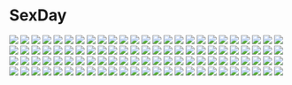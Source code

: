 # SexDay
![](https://konachan.com/image/98d775a1558fcb39dbba0df0decfed2d/Konachan.com%20-%20142560%20animal_ears%20bicolored_eyes%20breasts%20cleavage%20gray_hair%20hat%20japanese_clothes%20leaves%20panties%20short_hair%20tail%20thighhighs%20touhou%20underwear%20wolfgirl.jpg)
![](https://konachan.com/jpeg/75e8d346180516605d0fd76d7674e487/Konachan.com%20-%20269709%20akatsuki_clara%20alt%21%21%20gloves%20gomzi%20long_hair%20nanami_rona%20navel%20skirt%20tohsaka_yura.jpg)
![](https://konachan.com/jpeg/debbb3b9026b460f07fa86c053377c4c/Konachan.com%20-%20215049%20anthropomorphism%20aqua_eyes%20blush%20gray_hair%20hamakaze_%28kancolle%29%20kaname_024%20kantai_collection%20pantyhose%20scarf%20school_uniform%20short_hair%20valentine.jpg)
![](https://konachan.com/image/578051eaf7121ff93a471810c4c5958f/Konachan.com%20-%20304601%20aliasing%20black_hair%20building%20catgirl%20clouds%20japanese_clothes%20long_hair%20moon%20nc731%20night%20orange_eyes%20original%20sky%20torii.jpg)
![](https://konachan.com/jpeg/9dbb531274d8268ae5ca3f3b92f3f526/Konachan.com%20-%20160330%20blush%20breast_grab%20breasts%20chuablesoft%20game_cg%20gray_hair%20long_hair%20lovera_bride%20nipples%20purple_eyes%20sasha_%28lovera_bride%29%20takano_yuki%20topless%20towel.jpg)
![](https://konachan.com/jpeg/1cfc70dce3f213f17657480e32d5d48e/Konachan.com%20-%20229019%20animal%20ass%20barefoot%20bikini%20blush%20brown_hair%20byulzzimon%20catgirl%20fang%20fish%20garter%20hoodie%20loli%20long_hair%20swimsuit%20tail%20twintails%20water%20watermark%20white.jpg)
![](https://konachan.com/image/bb959ec6e468797c6fdd41c3db977684/Konachan.com%20-%2013571%20afternoon%20asano_rin%20green%20logo%20long_hair%20mugen_no_juunin%20samura_hiroaki%20sideboob%20topless%20water.jpg)
![](https://konachan.com/image/5ac575f4c04b7362fbb60489afba4d45/Konachan.com%20-%20118041%20black_hair%20brown_eyes%20dress%20fukunaga_kazuhiro%20houraisan_kaguya%20japanese_clothes%20long_hair%20moon%20touhou.jpg)
![](https://konachan.com/jpeg/92e79348a501dd8f81a3b6236dad89df/Konachan.com%20-%20117688%20blonde_hair%20blue_eyes%20glasses%20initial_f%20nopan%20original.jpg)
![](https://konachan.com/image/a4d0ad31f34ce58acc8ea766135510a4/Konachan.com%20-%20239434%202girls%20ameto_yuki%20blush%20bow%20breasts%20censored%20clouds%20foxgirl%20long_hair%20navel%20nipples%20nude%20onsen%20sky%20snow%20tail%20water%20watermark%20winter%20yellow_eyes.jpg)
![](https://konachan.com/image/619d64268cd4b58e1b0f02fad4892294/Konachan.com%20-%20210153%20animal_ears%20autumn%20leaves%20original%20piiro%20pink_eyes%20pink_hair%20tail.jpg)
![](https://konachan.com/jpeg/56d0df4f2b0c6f8bba955e1a99986ca5/Konachan.com%20-%20161448%20bondage%20game_cg%20ichinose_rukina%20love_of_renai_koutei_of_love%21%20oozora_itsuki%20panties%20underboob%20underwear.jpg)
![](https://konachan.com/image/e7ba19586924a1852dcd7917ff51ea27/Konachan.com%20-%20164027%20ai_%28pokemon%29%20bikini%20buizel%20kyogre%20latios%20manaphy%20mii_snowdon%20miku_%28pokemon%29%20mint_%28pokemon%29%20pikachu%20pokemoa%20pokemon%20swimsuit%20tagme%20wingull.jpg)
![](https://konachan.com/image/053d421a051e5b40930bc6f653dd9410/Konachan.com%20-%2074751%20flowers%20landscape%20mecha%20original%20ruins%20scenic%20water.jpg)
![](https://konachan.com/image/20f332b807cb52d8e6520c683646788c/Konachan.com%20-%20277505%20888myrrh888%20anthropomorphism%20bed%20blush%20braids%20brown_hair%20green_eyes%20kantai_collection%20long_hair%20ponytail%20shigure_%28kancolle%29.jpg)
![](https://konachan.com/image/007c3b32d55b71d6f7b1dfc3a562a54c/Konachan.com%20-%20292700%20building%20clouds%20niko_p%20nobody%20original%20scenic%20signed%20sky%20stars%20sunset.jpg)
![](https://konachan.com/image/dd02d36bf66e4ed91ccde1188d9bd889/Konachan.com%20-%20248481%20ass%20barefoot%20bikini%20breasts%20cameltoe%20fate_grand_order%20fate_%28series%29%20long_hair%20minamoto_no_yorimitsu_%28fate%29%20purple_hair%20swimsuit%20toniwing%20topless.jpg)
![](https://konachan.com/jpeg/b68bd1801659998a98c6a1df55124fa8/Konachan.com%20-%20109465%20bed%20blonde_hair%20candy%20doll%20kurone_roku%20kyuubee%20lollipop%20long_hair%20mahou_shoujo_madoka_magica%20nopan%20phone%20tomoe_mami.jpg)
![](https://konachan.com/jpeg/2a12c0df9fe7ddbbbd9fb4d10517c66d/Konachan.com%20-%20164476%20blonde_hair%20breasts%20censored%20fang%20front_wing%20game_cg%20grisaia_no_kajitsu%20grisaia_no_rakuen%20nipples%20penis%20pussy%20sex%20thighhighs%20twintails%20watanabe_akio.jpg)
![](https://konachan.com/jpeg/d0de19982f279adc91e2e8bb626529fe/Konachan.com%20-%20189052%20black_hair%20blue_eyes%20crystal_dew_world%20japanese_clothes%20kimono%20kirino_kasumu%20petals%20suishou_shizuku%20watermark.jpg)
![](https://konachan.com/image/a555305c5121a30409bfd91a9ef8c7d4/Konachan.com%20-%20304623%20aak%20blush%20japanese_clothes%20loli%20long_hair%20nopan%20unleashed%20white_hair%20yellow_eyes%20yukata.jpg)
![](https://konachan.com/image/0bb14f942cb671f6d5d1b52a5c584d09/Konachan.com%20-%20101987%20hatsune_miku%20megurine_luka%20vocaloid.jpg)
![](https://konachan.com/jpeg/ac30289f3d2832393f0e4be005736a3e/Konachan.com%20-%20125758%20black_hair%20breasts%20censored%20fujishima_takumi%20game_cg%20kobuichi%20masamune_shizuru%20nipples%20noble_works%20pussy%20pussy_juice%20yuzusoft.jpg)
![](https://konachan.com/image/f8770fb84493355fddfc362ef91d2dc7/Konachan.com%20-%2067768%20kobato.jpg)
![](https://konachan.com/image/dbe1bf4a72195f239cdb1968565299e4/Konachan.com%20-%20269288%202girls%20blue_eyes%20blush%20breasts%20brown_hair%20inia_sestina%20long_hair%20navel%20nipples%20nude%20purple_eyes%20pussy%20shingyo%20takamura_yui%20uncensored%20white%20white_hair.jpg)
![](https://konachan.com/image/91741b8982d1a2b7bbb4736bf8c349bb/Konachan.com%20-%20216189%20cropped%20edakai%20megurine_luka%20vocaloid.jpg)
![](https://konachan.com/jpeg/c3b52be08a4c81293f431eb8668fe610/Konachan.com%20-%20200047%20ass%20black_hair%20blue_eyes%20cameltoe%20gloves%20hestia_%28danmachi%29%20hewsack%20long_hair%20panties%20ribbons%20twintails%20underwear%20white.jpg)
![](https://konachan.com/jpeg/53041158b4b3399ff0f19806c1353387/Konachan.com%20-%20303308%20animal_ears%20anthropomorphism%20azur_lane%20bed%20blush%20breasts%20brown_hair%20censored%20erect_nipples%20foxgirl%20long_hair%20nude%20sex%20uzuki_karasu%20wink.jpg)
![](https://konachan.com/image/2df29c4b7bdf96284ae13dfd5dc4ece7/Konachan.com%20-%207807%202000%2095%20anthropomorphism%20me%20os-tan%20windows%20xp.jpg)
![](https://konachan.com/image/24090d1c30237d7c6d78a6eb0c128097/Konachan.com%20-%2094597%20animal_ears%20ass%20black_hair%20blonde_hair%20brown_eyes%20brown_hair%20bunny_ears%20bunnygirl%20green_eyes%20hoshii_miki%20idolmaster%20pantyhose%20rumil%20short_hair.jpg)
![](https://konachan.com/image/c82c6f168ece457f1c0eb0fe2e8ba734/Konachan.com%20-%20137658%20ass%20bikini%20ponytail%20red_hair%20swimsuit%20tan_lines%20tengen_toppa_gurren_lagann%20topless%20wet%20wink%20yellow_eyes%20yoko_littner.jpg)
![](https://konachan.com/jpeg/2aabfdae282e18454afd8443b5377ca0/Konachan.com%20-%20148196%20asaki_takayuki%20breasts%20cameltoe%20jormungand%20navel%20nipples%20no_bra%20panties%20panty_pull%20schokolade%20see_through%20underwear%20wet.jpg)
![](https://konachan.com/image/a95bbd091cd1ca5900ba7196f0f5d54e/Konachan.com%20-%2098469%20animal_ears%20blonde_hair%20cameltoe%20fang%20green_eyes%20long_hair%20spread_legs%20tail.jpg)
![](https://konachan.com/image/94942c51cd7b41fb867b0c99a51d5ac2/Konachan.com%20-%20261031%202girls%20animal_ears%20anthropomorphism%20azur_lane%20catgirl%20fusou_%28azur_lane%29%20tagme_%28artist%29%20yamashiro_%28azur_lane%29.jpg)
![](https://konachan.com/jpeg/8a2407e81e9328db634a18519fa31f52/Konachan.com%20-%20262870%20original%20reoen%20rooftop%20signed.jpg)
![](https://konachan.com/image/7de469b7ec5bd28c517bf6632c666e50/Konachan.com%20-%20169131%20blue_eyes%20blue_hair%20headphones%20microphone%20short_hair%20shorts%20stars%20sylvanth%20vocaloid%20vocaloid_china%20wristwear%20yan_he.jpg)
![](https://konachan.com/jpeg/f47164228937f9c4790f76e98cee740b/Konachan.com%20-%20176604%202girls%205_nenme_no_houkago%20dress%20idolmaster%20idolmaster_cinderella_girls%20kantoku%20kanzaki_ranko%20scan%20shibuya_rin%20stars.jpg)
![](https://konachan.com/image/78f642f74a65a77809ddc0c00f263668/Konachan.com%20-%20251086%202girls%20amano_sakuya%20animal_ears%20autumn%20blush%20bow%20brown_eyes%20brown_hair%20foxgirl%20japanese_clothes%20konohana_kitan%20leaves%20loli%20long_hair%20wink.jpg)
![](https://konachan.com/jpeg/11cbedb4eab5e970e15d6a5df8988738/Konachan.com%20-%20233056%20futoumeido%20hat%20japanese_clothes%20petals%20pink_eyes%20pink_hair%20ribbons%20saigyouji_yuyuko%20short_hair%20thighhighs%20touhou.jpg)
![](https://konachan.com/jpeg/cbaa78b9c08bdbf104bcb5e8fd65ddc0/Konachan.com%20-%20214144%20bai_banca%20bloomers%20glasses%20hat%20kirisame_marisa%20pantyhose%20touhou%20witch%20witch_hat.jpg)
![](https://konachan.com/image/685fe73165cb65f4503264e07c713b8f/Konachan.com%20-%20133703%20all_male%20heart%20itohara%20male%20pink_eyes%20pink_hair%20polychromatic%20short_hair%20tie%20translation_request%20vocaloid%20vy2.jpg)
![](https://konachan.com/jpeg/60de151368d96769703c1b454d6588fb/Konachan.com%20-%20145753%202girls%20bell%20blush%20bow%20breasts%20catgirl%20choker%20cropped%20flowers%20gloves%20heart%20hug%20long_hair%20nipples%20original%20ponytail%20ribbons%20rose%20sayori%20scan%20tail.jpg)
![](https://konachan.com/image/1b80e1804a1f4909d977b50e2cb55ee3/Konachan.com%20-%2021378%20card_captor_sakura%20daidouji_tomoyo%20duplicate%20kinomoto_sakura%20li_syaoran%20moonknives%20waitress.jpg)
![](https://konachan.com/image/8af6830e048144aff4db5a7b6369cf51/Konachan.com%20-%20102913%20blue_eyes%20blue_hair%20close%20denpa_onna_to_seishun_otoko%20garyljq%20touwa_erio.jpg)
![](https://konachan.com/image/cdd86320ed4f413e75f2668100b9c25d/Konachan.com%20-%2028445%20allen_walker%20d.gray-man%20monochrome.jpg)
![](https://konachan.com/jpeg/3f75a1bc3a59468e3d0407efa3e6dacf/Konachan.com%20-%20299637%202girls%20blonde_hair%20breast_hold%20breasts%20cleavage%20gloves%20long_hair%20purple_eyes%20purple_hair%20short_hair%20shorts%20thighhighs%20water%20waterfall%20xenoblade.jpg)
![](https://konachan.com/image/0a6542512a019c83a1eb6fa609caa140/Konachan.com%20-%20239840%20anus%20ass%20censored%20chitanda_eru%20hyouka%20masturbation%20misakamitoko0903%20nopan%20purple_eyes%20pussy%20school_uniform%20vibrator.jpg)
![](https://konachan.com/jpeg/7db76cbfc6f3d770367a23aae18e83b4/Konachan.com%20-%20209407%20ass_grab%20bed%20benimura_karu%20blush%20breasts%20censored%20game_cg%20nipples%20nude%20pink_hair%20pointed_ears%20purple_eyes%20sex%20tail%20tears%20tiara%20twintails%20wings.jpg)
![](https://konachan.com/jpeg/65f98fa2275a8b1272aee6f6618a7d09/Konachan.com%20-%20163393%20apron%20bed%20berrys%20blue_eyes%20breasts%20brown_hair%20game_cg%20houkou_yuuka%20maid%20ribbons%20sakura_koharu%20short_hair%20skirt%20sphere%20tagme%20thighhighs%20underwear.jpg)
![](https://konachan.com/image/293b902980d2888304ac85bcccf245c1/Konachan.com%20-%20195164%20building%20city%20dress%20kagari_%28rewrite%29%20key%20moon%20oookoto%20rewrite%20ribbons%20tree%20visualart%20white_hair.jpg)
![](https://konachan.com/image/86fd16752cc2661bbb75cbb68099e652/Konachan.com%20-%20179304%202girls%20amagai_yukino%20anthropomorphism%20breasts%20gloves%20kantai_collection%20mutsu_%28kancolle%29%20nagato_%28kancolle%29%20nipples%20scan.jpg)
![](https://konachan.com/jpeg/60710b45e1a38e991d0aa70b608a70e1/Konachan.com%20-%20279505%20apple%20bell%20blush%20boots%20bow%20bra%20breasts%20cape%20cleavage%20fang%20feathers%20food%20fruit%20gloves%20hoodie%20navel%20original%20panties%20red_eyes%20ribbons%20scan%20tail%20wolfgirl.jpg)
![](https://konachan.com/jpeg/8583ba73b824b91b80214fc6f913d630/Konachan.com%20-%20301351%20animal_ears%20ass%20azur_lane%20bed%20black_hair%20breasts%20brown_eyes%20foxgirl%20garter_belt%20kitsune_neko%20long_hair%20panties%20stockings%20topless%20underwear%20watermark.jpg)
![](https://konachan.com/image/d649fa6b38c68f14421ee2bf299b4521/Konachan.com%20-%20234414%20animal_ears%20azuki_%28krps-hano%29%20granblue_fantasy%20yuel_%28granblue_fantasy%29.jpg)
![](https://konachan.com/image/a170b2c67e3d5648214562d6902874b5/Konachan.com%20-%2023932%20food%20shakugan_no_shana%20shana.jpg)
![](https://konachan.com/image/22dad8ac290b36e5847318665d58f359/Konachan.com%20-%20268417%20barefoot%20breasts%20cameltoe%20cleavage%20nori_tamago%20panties%20pink_hair%20saigyouji_yuyuko%20short_hair%20sleeping%20touhou%20underwear.jpg)
![](https://konachan.com/image/e335d97a951a081cf7daef3824fb229c/Konachan.com%20-%20106956%20blue_hair%20breasts%20cleavage%20haotone_tsubasa%20headphones%20hontani_kanae%20kisaragi_gold_star%20long_hair%20purple_eyes%20saga_planets%20thighhighs%20wink.jpg)
![](https://konachan.com/jpeg/2b945c8f07b3f517a809e6fd6ada371f/Konachan.com%20-%2078549%20angel_navigate%20blue_eyes%20inuzumi_masaki%20long_hair%20nanahara_ayaka%20purple_hair%20school_uniform.jpg)
![](https://konachan.com/jpeg/6b424a2b126ddabaa572173d16e64a13/Konachan.com%20-%20294364%20azto_dio%20byleth_%28female%29%20fire_emblem%20knife%20nipples%20pantyhose%20pussy%20topless%20torn_clothes%20uncensored%20watermark%20weapon.jpg)
![](https://konachan.com/jpeg/8e766271bfb3c921f9f17a8ce22ed980/Konachan.com%20-%20259576%20bikini%20blonde_hair%20blue_eyes%20breasts%20glasses%20gloves%20gray_hair%20green_eyes%20hat%20iowa_%28kancolle%29%20long_hair%20navel%20purple_eyes%20short_hair%20swimsuit.jpg)
![](https://konachan.com/image/1745242a8bac2eb7daeea846b53e07e5/Konachan.com%20-%20272107%20black_hair%20blush%20bondage%20breasts%20chain%20collar%20jcj0125%20long_hair%20nipples%20no_bra%20open_shirt%20original%20panties%20red_eyes%20shackles%20signed%20skirt%20underwear.jpg)
![](https://konachan.com/jpeg/57b88714f4deb1e42f1e83a0f9745e89/Konachan.com%20-%20174844%20aoi_hiro%20aqua_hair%20barefoot%20blue_eyes%20blush%20breasts%20cameltoe%20dualscreen%20kochiya_sanae%20long_hair%20navel%20nipples%20panties%20scan%20topless%20touhou%20underwear.jpg)
![](https://konachan.com/image/448a4201690bc3b6df2805b29d2c6b2c/Konachan.com%20-%20116122%20breasts%20game_cg%20green_eyes%20gun%20mio_%28otomimi_infinity%29%20otomimi_infinity%20robot%20scarf%20shorts%20sky%20techgirl%20thighhighs%20weapon%20yasaka_minato.jpg)
![](https://konachan.com/jpeg/7e23b1f1e94edb9e5e5ad709157e5cf1/Konachan.com%20-%20234959%20building%20clouds%20mocha_%28cotton%29%20nobody%20original%20scenic%20signed%20sky%20tree%20waifu2x.jpg)
![](https://konachan.com/jpeg/5954a3a127126ca4db2497d50ebdc1dc/Konachan.com%20-%20169513%20animal%20autumn%20bird%20book%20boots%20brown_hair%20cat%20catgirl%20dog%20glasses%20gloves%20group%20hat%20kutchii%20leaves%20long_hair%20miko%20ponytail%20tail%20torii%20tree%20wings.jpg)
![](https://konachan.com/image/a29bbb06aa9fe06a4be9445d146f34ce/Konachan.com%20-%2015676%20ayanami_rei%20chibi%20neon_genesis_evangelion.jpg)
![](https://konachan.com/image/0fe3cb0ea869af97a7b74a6b908d8ba1/Konachan.com%20-%20256220%20abigail_williams_%28fate_grand_order%29%20aqua_eyes%20blonde_hair%20bow%20fate_grand_order%20fate_%28series%29%20hat%20kusano_shinta%20loli%20long_hair%20teddy_bear.jpg)
![](https://konachan.com/jpeg/7b376e47ddead90cf36af2719b224e63/Konachan.com%20-%20239826%20black_hair%20chitanda_eru%20cici%20hyouka%20kneehighs%20long_hair%20rain%20school_uniform%20skirt%20water.jpg)
![](https://konachan.com/jpeg/30cf6de600668d9b217e4d52a3b6391b/Konachan.com%20-%2098969%20akemi_homura%20charlotte_%28mahou_shoujo_madoka_magica%29%20kaname_madoka%20kyuubee%20mahou_shoujo_madoka_magica%20miki_sayaka%20sakura_kyouko%20tomoe_mami.jpg)
![](https://konachan.com/jpeg/938e518420c78dd19ec4e5bb196d935c/Konachan.com%20-%20276974%20blonde_hair%20blue_eyes%20blush%20breasts%20game_cg%20girl_and_goblin%20long_hair%20navel%20nipples%20panties%20panty_pull%20tagme_%28artist%29%20thighhighs%20twintails%20underwear.jpg)
![](https://konachan.com/jpeg/bb687fb7de7e3cf50ba6893de3d371cb/Konachan.com%20-%20301599%20animal_ears%20bikini%20black_hair%20blush%20breasts%20cameltoe%20catgirl%20green_eyes%20karyl%20long_hair%20mauve%20petals%20swimsuit%20tail%20twintails%20undressing.jpg)
![](https://konachan.com/image/2493d8d889c9aadfba5e8598ce602bac/Konachan.com%20-%20170554%20asukaziye%20barefoot%20blonde_hair%20blue_eyes%20clouds%20dragon%20dress%20flowers%20long_hair%20original%20petals%20sky.jpg)
![](https://konachan.com/jpeg/bab33730ee51ef272c956c8c903f5896/Konachan.com%20-%20160328%20barefoot%20blush%20breast_hold%20brown_eyes%20brown_hair%20chuablesoft%20fingering%20game_cg%20lovera_bride%20masturbation%20omigawa_hitomi%20panties%20takano_yuki%20underwear.jpg)
![](https://konachan.com/image/580d30724f84d3f8168c8dd58a1ebdd0/Konachan.com%20-%20117415%20kyoukai_senjou_no_horizon%20neito_mitotsudaira.jpg)
![](https://konachan.com/jpeg/58a397668b2cc76be4656eba76af3935/Konachan.com%20-%20250177%20barefoot%20blue_eyes%20blue_hair%20bow%20cirno%20dress%20dtvisu%20fairy%20flowers%20popsicle%20short_hair%20third-party_edit%20touhou%20white%20wings.jpg)
![](https://konachan.com/image/1a56140227825364fb1e4480e2dc8920/Konachan.com%20-%20206537%202girls%20blonde_hair%20blue_hair%20blush%20brown_eyes%20bunny%20furutani_himawari%20hat%20headband%20heart%20oomuro_sakurako%20phone%20sleeping%20takahero%20yuru_yuri.jpg)
![](https://konachan.com/image/364efff16420903cae49adec1a01751c/Konachan.com%20-%2010157%20beach%20brown_hair.jpg)
![](https://konachan.com/image/913500f3ca718952f0e3ef603e7c48ec/Konachan.com%20-%2038672%20japanese_clothes%20kimono%20mizuno_sao%20tagme.jpg)
![](https://konachan.com/image/4fb255f22608b0ed5ac144a31b5c4e45/Konachan.com%20-%20265430%20blonde_hair%20breasts%20brown_eyes%20brown_hair%20cleavage%20gloves%20group%20jpeg_artifacts%20long_hair%20pantyhose%20pink_hair%20red_eyes%20thighhighs%20twintails%20watermark.jpg)
![](https://konachan.com/image/b549192b6078d434716d80dbbd5dde7e/Konachan.com%20-%2025465%20aqua_hair%20collar%20eureka%20eureka_seven%20grass%20purple_eyes.jpeg)
![](https://konachan.com/image/20703e301285abb80e6ce345fa133317/Konachan.com%20-%20172694%20brown_hair%20fatheng%20original%20purple_eyes.jpg)
![](https://konachan.com/jpeg/22306a67ea56197eb07a81e10728c7cd/Konachan.com%20-%20233218%20aoyama_midori%20blonde_hair%20blue_eyes%20book%20giorgio_claes%20gochuumon_wa_usagi_desu_ka%3F%20grass%20leaves%20long_hair%20park%20scarf%20scenic%20skirt%20stairs%20tree.jpg)
![](https://konachan.com/jpeg/023b8ea4855f437900d3fd489740637d/Konachan.com%20-%20113129%20anal%20animal_ears%20ass%20blush%20breasts%20fang%20foxgirl%20nude%20red_eyes%20sakamoto_mio%20sideboob%20strike_witches%20tail%20third-party_edit%20white_hair.jpg)
![](https://konachan.com/image/1f41c9a1374dea436d642a8cfb15bcf2/Konachan.com%20-%20264726%20anus%20ass%20barefoot%20bed%20breasts%20brown_hair%20green_eyes%20hat%20letdie1414%20logo%20long_hair%20mei_%28pokemon%29%20nude%20pokemon%20pussy%20uncensored%20watermark.jpg)
![](https://konachan.com/jpeg/3b9d5f2424d8f4e4af10b06819e94d75/Konachan.com%20-%20138665%20cher_erna%20dolphin_divers%20game_cg%20senomoto_hisashi.jpg)
![](https://konachan.com/jpeg/be2192953faba610c06e96ea3ee25e51/Konachan.com%20-%2091601%20blonde_hair%20blue_eyes%20blush%20glasses%20green_eyes%20japanese_clothes%20long_hair%20miko%20sakuya_tsuitachi%20white.jpg)
![](https://konachan.com/image/ed2af70db18eae24a443bcc6ab074154/Konachan.com%20-%2019710%20artoria_pendragon_%28all%29%20fate_%28series%29%20fate_stay_night%20saber.jpg)
![](https://konachan.com/image/92c1d7f0e9ff2f419d4cc6525b4c10c3/Konachan.com%20-%20146605%202girls%20bed%20bikini%20breasts%20cleavage%20navel%20original%20real_xxiii%20shirt_lift%20swimsuit%20yuri.jpg)
![](https://konachan.com/image/b3eb84701dee58b9a7a267308af80b75/Konachan.com%20-%20231078%20aqua_eyes%20ass%20bikini%20blush%20breasts%20censored%20cunnilingus%20nipples%20orange_hair%20pokemon%20ponytail%20qtpotion%20short_hair%20signed%20swimsuit%20topless%20yuri.jpg)
![](https://konachan.com/image/3cb00bea2d62a925ac16f8131a2a7247/Konachan.com%20-%20160848%20blue_eyes%20bouno_satoshi%20close%20horns%20long_hair%20mea_no_kyouiku_%28vocaloid%29%20monochrome%20original%20water%20white%20white_hair.jpg)
![](https://konachan.com/image/c8b8382a9e8ab182ec131952e969ab4e/Konachan.com%20-%20102161%20aki_%28suterii%29%20blue_eyes%20blush%20breasts%20gray_hair%20nipples%20nude%20original%20ponytail%20sex%20suterii.jpg)
![](https://konachan.com/jpeg/c0c47c36d75740c7a43b1b7d83789c86/Konachan.com%20-%2088956%20bra%20censored%20fellatio%20game_cg%20gray_hair%20itsuki_kirara%20meri_chri%20orange_eyes%20penis%20tenmaso%20underwear%20whirlpool.jpg)
![](https://konachan.com/jpeg/e9ce6dcc67d8af8c8d38d0a67f0d5c27/Konachan.com%20-%20172867%20flowers%20game_cg%20grass%20gray_hair%20hayakawa_harui%20lass%20michioka_airi%20petals%20pink_hair%20short_hair%20skirt%20takagi_shun%20thighhighs.jpg)
![](https://konachan.com/image/a633d73b448444bca0faae8795a12e13/Konachan.com%20-%2061843%20natsuiro_penguin%20stars%20wings.jpg)
![](https://konachan.com/jpeg/2cd9a044c6f017cd330d16001d60b1fc/Konachan.com%20-%20183942%20blue_eyes%20breasts%20cleavage%20gia%20gray_hair%20gun%20long_hair%20original%20weapon%20wings.jpg)
![](https://konachan.com/jpeg/3a0420f70fd400a980879fc873507600/Konachan.com%20-%20296027%20breasts%20cameltoe%20chigusa_minori%20cleavage%20go-toubun_no_hanayome%20nakano_miku%20navel%20panties%20pantyhose%20third-party_edit%20underwear%20undressing%20white.jpg)
![](https://konachan.com/image/7b797a7448f5934bfdd18288496b4fca/Konachan.com%20-%2080643%20black_eyes%20black_hair%20hakurei_reimu%20japanese_clothes%20long_hair%20maki_%28artist%29%20miko%20sky%20touhou.jpg)
![](https://konachan.com/image/f8fb110fba5a6cf2c253754ebab32a55/Konachan.com%20-%2063404%20favorite%20game_cg%20hoshizora_no_memoria%20tagme.jpg)
![](https://konachan.com/image/732af78f3708bebbda59fb0f5b054e0a/Konachan.com%20-%20299590%20animal_ears%20ass%20azur_lane%20bikini%20blue_eyes%20breasts%20cleavage%20cropped%20foxgirl%20kure_masahiro%20mask%20multiple_tails%20short_hair%20swimsuit%20tail%20white_hair.jpg)
![](https://konachan.com/jpeg/ca6e0f61055d6f2a74e10281245ff406/Konachan.com%20-%20187189%20barefoot%20bath%20bathtub%20iromeki_overdrive%20nude%20shameimaru_aya%20spread_legs%20touhou%20wet.jpg)

